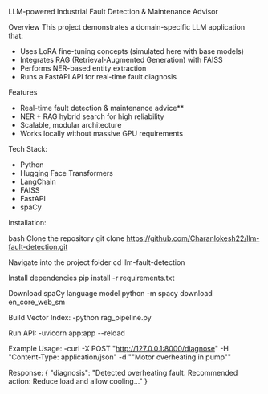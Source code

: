 LLM-powered Industrial Fault Detection & Maintenance Advisor

 Overview
This project demonstrates a domain-specific LLM application that:
- Uses LoRA fine-tuning concepts (simulated here with base models)
- Integrates RAG (Retrieval-Augmented Generation) with FAISS
- Performs NER-based entity extraction
- Runs a FastAPI API for real-time fault diagnosis



Features
- Real-time fault detection & maintenance advice**
- NER + RAG hybrid search for high reliability
- Scalable, modular architecture
- Works locally without massive GPU requirements


Tech Stack:
- Python
- Hugging Face Transformers
- LangChain
- FAISS
- FastAPI
- spaCy

Installation:

bash
Clone the repository
git clone https://github.com/Charanlokesh22/llm-fault-detection.git

 Navigate into the project folder
cd llm-fault-detection

 Install dependencies
pip install -r requirements.txt

 Download spaCy language model
python -m spacy download en_core_web_sm


Build Vector Index:
-python rag_pipeline.py


Run API:
-uvicorn app:app --reload


Example Usage:
-curl -X POST "http://127.0.0.1:8000/diagnose" -H "Content-Type: application/json" -d "\"Motor overheating in pump\""


Response:
{
  "diagnosis": "Detected overheating fault. Recommended action: Reduce load and allow cooling..."
}


